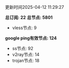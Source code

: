更新时间2025-04-12 11:29:27

**总订阅: 22**
**总节点: 5801**
- vless节点: 9

**google ping有效节点: 124**
- ss节点: 92
- v2ray节点: 14
- trojan节点: 18
